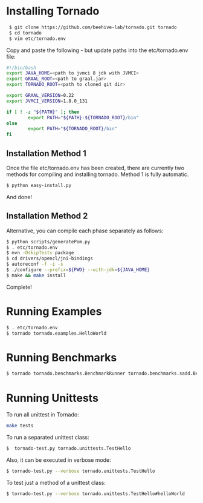 
# Installing Tornado #

```bash
 $ git clone https://github.com/beehive-lab/tornado.git tornado
 $ cd tornado
 $ vim etc/tornado.env
```

Copy and paste the following - but update paths into the etc/tornado.env file:

```bash
#!/bin/bash
export JAVA_HOME=<path to jvmci 8 jdk with JVMCI>
export GRAAL_ROOT=<path to graal.jar>
export TORNADO_ROOT=<path to cloned git dir>

export GRAAL_VERSION=0.22
export JVMCI_VERSION=1.8.0_131

if [ ! -z "${PATH}" ]; then
        export PATH="${PATH}:${TORNADO_ROOT}/bin"
else
        export PATH="${TORNADO_ROOT}/bin"
fi
```

## Installation Method 1

Once the file etc/tornado.env has been created, there are currently two methods for compiling and installing tornado.
Method 1 is fully automatic.

```bash
$ python easy-install.py
```

And done! 


## Installation Method 2

Alternative, you can compile each phase separately as follows:

```bash
$ python scripts/generatePom.py
$ . etc/tornado.env
$ mvn -DskipTests package
$ cd drivers/opencl/jni-bindings
$ autoreconf -f -i -s
$ ./configure --prefix=${PWD} --with-jdk=${JAVA_HOME}
$ make && make install
```

Complete!

# Running Examples #

```bash
$ . etc/tornado.env
$ tornado tornado.examples.HelloWorld
```

# Running Benchmarks #

```bash
$ tornado tornado.benchmarks.BenchmarkRunner tornado.benchmarks.sadd.Benchmark
```


# Running Unittests

To run all unittest in Tornado:

```bash
make tests 

```

To run a separated unittest class:

```bash
$  tornado-test.py tornado.unittests.TestHello
```

Also, it can be executed in verbose mode:

```bash
$ tornado-test.py --verbose tornado.unittests.TestHello
```

To test just a method of a unittest class:

```bash
$ tornado-test.py --verbose tornado.unittests.TestHello#helloWorld
```

